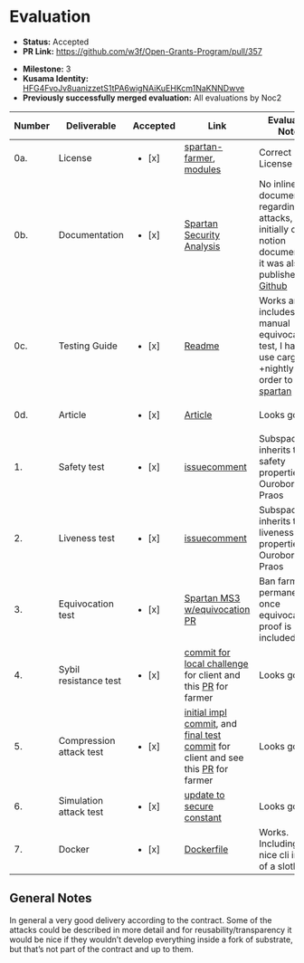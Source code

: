 # Evaluation

- **Status:** Accepted
- **PR Link:** https://github.com/w3f/Open-Grants-Program/pull/357

* **Milestone:** 3
* **Kusama Identity:** [HFG4FvoJv8uanizzetS1tPA6wigNAiKuEHKcm1NaKNNDwve](https://polkascan.io/pre/kusama/account/HFG4FvoJv8uanizzetS1tPA6wigNAiKuEHKcm1NaKNNDwve)
* **Previously successfully merged evaluation:** All evaluations by Noc2

| Number | Deliverable             | Accepted               | Link                                                                                                                                                                                                                                                                                                                    | Evaluation Notes                                                                                                                                                                                  |
| ------ | ----------------------- | ---------------------- | ----------------------------------------------------------------------------------------------------------------------------------------------------------------------------------------------------------------------------------------------------------------------------------------------------------------------- | ------------------------------------------------------------------------------------------------------------------------------------------------------------------------------------------------- |
| 0a.    | License                 | <ul><li>[x] </li></ul> | [spartan-farmer](https://github.com/subspace/spartan-farmer/blob/9450351a78d59007f2b647116852f7ec4e9a25f1/LICENSE-APACHE), [modules](https://github.com/subspace/substrate/tree/poc/frame)                                                                                                                              | Correct License                                                                                                                                                                                   |
| 0b.    | Documentation           | <ul><li>[x] </li></ul> | [Spartan Security Analysis](https://subspacelabs.notion.site/Milestone-3-Security-cbbada9b03934ef3a403226f0329922b)                                                                                                                                                                                                     | No inline documentation regarding the attacks, initially only a notion document, but it was also published on [Github](https://github.com/subspace/substrate/tree/w3f-spartan-ms-3/frame/spartan) |
| 0c.    | Testing Guide           | <ul><li>[x] </li></ul> | [Readme](https://github.com/subspace/substrate/tree/poc/bin/node-template-spartan#run-tests)                                                                                                                                                                                                                            | Works and includes manual equivocation test, I had to use cargo +nightly test in order to test [spartan](https://github.com/subspace/substrate/tree/poc/frame/spartan)                            |
| 0d.    | Article                 | <ul><li>[x] </li></ul> | [Article](https://medium.com/@jeremiahwagstaff/spartan-v3-secure-proof-of-capacity-poc-consensus-on-substrate-a4c2f2c5ce84)                                                                                                                                                                                             | Looks good                                                                                                                                                                                        |
| 1.     | Safety test             | <ul><li>[x] </li></ul> | [issuecomment](https://github.com/w3f/Grant-Milestone-Delivery/pull/245#issuecomment-893721062)                                                                                                                                                                                                                         | Subspace inherits the safety properties of Ouroboros Praos                                                                                                                                        |
| 2.     | Liveness test           | <ul><li>[x] </li></ul> | [issuecomment](https://github.com/w3f/Grant-Milestone-Delivery/pull/245#issuecomment-893721062)                                                                                                                                                                                                                         | Subspace inherits the liveness properties of Ouroboros Praos                                                                                                                                      |
| 3.     | Equivocation test       | <ul><li>[x] </li></ul> | [Spartan MS3 w/equivocation PR](https://github.com/subspace/substrate/pull/7)                                                                                                                                                                                                                                           | Ban farmer permanently once equivocation proof is included                                                                                                                                        |
| 4.     | Sybil resistance test   | <ul><li>[x] </li></ul> | [commit for local challenge](https://github.com/subspace/substrate/commit/8e1f00be49eaabb14efccac2706b79aee9b1dd62) for client and this [PR](https://github.com/subspace/spartan-farmer/pull/6) for farmer                                                                                                              | Looks good                                                                                                                                                                                        |
| 5.     | Compression attack test | <ul><li>[x] </li></ul> | [initial impl commit](https://github.com/subspace/substrate/commit/59ff6755e22ab98610dfbf913dd99ee075294e7e), and [final test commit](https://github.com/subspace/substrate/commit/59ff6755e22ab98610dfbf913dd99ee075294e7e) for client and see this [PR](https://github.com/subspace/spartan-farmer/pull/6) for farmer | Looks good                                                                                                                                                                                        |
| 6.     | Simulation attack test  | <ul><li>[x] </li></ul> | [update to secure constant](https://github.com/subspace/substrate/commit/f46ff09cc3b6abdab3891b98fb049e2a139c7bcc)                                                                                                                                                                                                      | Looks good                                                                                                                                                                                        |
| 7.     | Docker                  | <ul><li>[x] </li></ul> | [Dockerfile](https://github.com/subspace/substrate/blob/poc/bin/node-template-spartan/Dockerfile)                                                                                                                                                                                                                       | Works. Including a nice cli image of a sloth                                                                                                                                                      |

## General Notes

In general a very good delivery according to the contract. Some of the attacks could be described in more detail and for reusability/transparency it would be nice if they wouldn’t develop everything inside a fork of substrate, but that’s not part of the contract and up to them.
